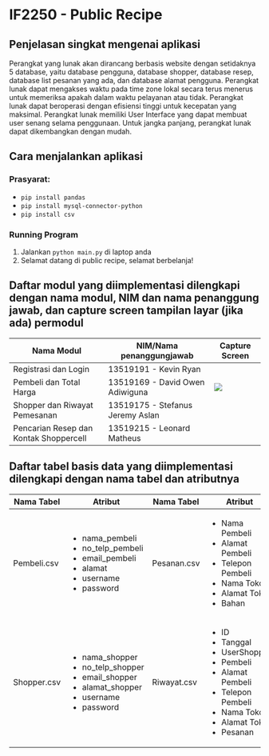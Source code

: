 <h1>IF2250 - Public Recipe</h1>

<h2>Penjelasan singkat mengenai aplikasi</h2>
Perangkat yang lunak akan dirancang berbasis website dengan setidaknya 5 database, yaitu database pengguna, database shopper, database resep, database list pesanan yang ada, dan database alamat pengguna. Perangkat lunak dapat mengakses waktu pada time zone lokal secara terus menerus untuk memeriksa apakah dalam waktu pelayanan atau tidak. Perangkat lunak dapat beroperasi dengan efisiensi tinggi untuk kecepatan yang maksimal. Perangkat lunak memiliki User Interface yang dapat membuat user senang selama penggunaan. Untuk jangka panjang, perangkat lunak dapat dikembangkan dengan mudah.

<h2>Cara menjalankan aplikasi</h2>
<h3>Prasyarat:</h3>

- `pip install pandas`
- `pip install mysql-connector-python`
- `pip install csv`

<h3>Running Program</h3>

1. Jalankan `python main.py` di laptop anda
2. Selamat datang di public recipe, selamat berbelanja!


<h2>Daftar modul yang diimplementasi dilengkapi dengan nama modul, NIM dan nama penanggung jawab, dan capture screen tampilan layar (jika ada) permodul</h2>

Nama Modul | NIM/Nama penanggungjawab | Capture Screen 
--- | --- | ---
Registrasi dan Login | 13519191 - Kevin Ryan
Pembeli dan Total Harga | 13519169 - David Owen Adiwiguna | ![](img/logo.png)
Shopper dan Riwayat Pemesanan | 13519175 - Stefanus Jeremy Aslan |
Pencarian Resep dan Kontak Shoppercell | 13519215 - Leonard Matheus |

<h2>Daftar tabel basis data yang diimplementasi dilengkapi dengan nama tabel dan atributnya</h2>

Nama Tabel  | Atribut | Nama Tabel | Atribut
---------- | ------- | --- | ---
Pembeli.csv | <ul><li>nama_pembeli</li><li>no_telp_pembeli</li><li>email_pembeli</li><li>alamat</li><li>username</li><li>password</li></ul> | Pesanan.csv | <ul><li>Nama Pembeli</li><li>Alamat Pembeli</li><li>Telepon Pembeli</li><li>Nama Toko</li><li>Alamat Toko</li><li>Bahan</li></ul>
Shopper.csv | <ul><li>nama_shopper</li><li>no_telp_shopper</li><li>email_shopper</li><li>alamat_shopper</li><li>username</li><li>password</li></ul> | Riwayat.csv | <ul><li>ID</li><li>Tanggal</li><li>UserShopper</li><li>Pembeli</li><li>Alamat Pembeli</li><li>Telepon Pembeli</li><li>Nama Toko</li><li>Alamat Toko</li><li>Pesanan</li></ul>
